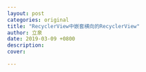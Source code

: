 ```yaml
---
layout: post
categories: original
title: "RecyclerView中嵌套横向的RecyclerView"
author: 立泉
date: 2019-03-09 +0800
description: 
cover: 

---
```

